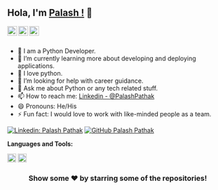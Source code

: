 ## Hola, I'm [Palash !](https://github.com/palash-21) 👋


<div class="row">
<a href="https://www.linkedin.com/in/palash-pathak-a575b2146/">
  <img align="left" alt="Palash's Linkdein" width="22px" src="https://cdn.jsdelivr.net/npm/simple-icons@v3/icons/linkedin.svg" />
</a>
<a href="https://github.com/palash-21">
  <img align="left" alt="Palash's Github" width="22px" src="https://cdn.jsdelivr.net/npm/simple-icons@v3/icons/github.svg" />
</a>
<a href="https://github.com/palash-21">
  <img align="left" alt="Palash's Github" width="22px" src="https://upload.wikimedia.org/wikipedia/commons/3/3f/Github-circle_%28CoreUI_Icons_v1.0.0%29.svg" />
</a>
</div>


<br/>
<br/>



- 🔭 I am a Python Developer. 
- 🌱 I’m currently learning more about developing and deploying applications.
- 👯 I love python.
- 🤔 I’m looking for help with career guidance.
- 💬 Ask me about Python or any tech related stuff.
- 📫 How to reach me: [Linkedin - @PalashPathak](https://www.linkedin.com/in/palash-pathak-a575b2146/)
- 😄 Pronouns: He/His
- ⚡ Fun fact: I would love to work with like-minded people as a team.

[![Linkedin: Palash Pathak](https://img.shields.io/badge/-PalashPathak-blue?style=flat-square&logo=Linkedin&logoColor=white&link=https://www.linkedin.com/in/palash-pathak-a575b2146/)](https://www.linkedin.com/in/palash-pathak-a575b2146/)
[![GitHub Palash Pathak](https://img.shields.io/badge/-PalashPathak-blue?style=flat-square&logo=GitHub&logoColor=white&link=https://github.com/palash-21)](https://github.com/palash-21)



**Languages and Tools:**  

<code><img height="20" src="https://upload.wikimedia.org/wikipedia/commons/0/0a/Python.svg"></code>
<code><img height="20" src="https://go.dev/blog/go-brand/Go-Logo/PNG/Go-Logo_Blue.png"></code>


<div align="center">

### Show some ❤️ by starring some of the repositories!

</div>

